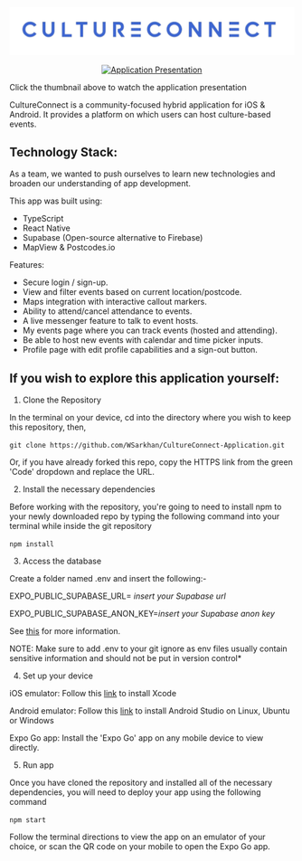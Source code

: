 ![CultureConnect in stylised font as the app logo](https://github.com/JoravarSinghPunia/CultureConnect-Application/blob/main/assets/images/CultureConnectLogo.png)

<p align="center">
  <a href="https://youtu.be/Feo5sotBmDw">
    <img src="https://img.youtube.com/vi/syxOqc9XhZ4/0.jpg" alt="Application Presentation">
  </a>
</p>

Click the thumbnail above to watch the application presentation

CultureConnect is a community-focused hybrid application for iOS & Android. It provides a platform on which users can host culture-based events. 

## Technology Stack: 

As a team, we wanted to push ourselves to learn new technologies and broaden our understanding of app development.

This app was built using: 

- TypeScript
- React Native
- Supabase (Open-source alternative to Firebase)
- MapView & Postcodes.io
  

Features: 

- Secure login / sign-up.
- View and filter events based on current location/postcode.
- Maps integration with interactive callout markers.
- Ability to attend/cancel attendance to events.
- A live messenger feature to talk to event hosts.
- My events page where you can track events (hosted and attending).
- Be able to host new events with calendar and time picker inputs.
- Profile page with edit profile capabilities and a sign-out button.

  

## If you wish to explore this application yourself:


1. Clone the Repository

  In the terminal on your device, cd into the directory where you wish to keep this repository, then,
  
  ```git clone https://github.com/WSarkhan/CultureConnect-Application.git```
  
  Or, if you have already forked this repo, copy the HTTPS link from the green 'Code' dropdown and replace the URL.

2. Install the necessary dependencies

  Before working with the repository, you're going to need to install npm to your newly downloaded repo by typing the following command into your terminal while inside the git repository
  
  ```npm install```

3. Access the database
   
  Create a folder named .env and insert the following:-
  
  EXPO_PUBLIC_SUPABASE_URL= *insert your Supabase url*
  
  EXPO_PUBLIC_SUPABASE_ANON_KEY=*insert your Supabase anon key* 

  See [this](https://docs.expo.dev/guides/using-supabase/) for more information.
  
  NOTE: Make sure to add .env to your git ignore as env files usually contain sensitive information and should not be put in version control*
    
4. Set up your device

  iOS emulator: Follow this [link](https://apps.apple.com/us/app/xcode/id497799835?mt=12) to install Xcode
  
  Android emulator: Follow this [link](https://developer.android.com/studio) to install Android Studio on Linux, Ubuntu or Windows 
  
  Expo Go app: Install the 'Expo Go' app on any mobile device to view directly. 


5. Run app 
   
  Once you have cloned the repository and installed all of the necessary dependencies, you will need to deploy your app using the following command
  
  ```npm start```

  Follow the terminal directions to view the app on an emulator of your choice, or scan the QR code on your mobile to open the Expo Go app.  






